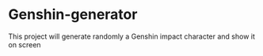 # Genshin-generator
This project will generate randomly a Genshin impact character and show it on screen
